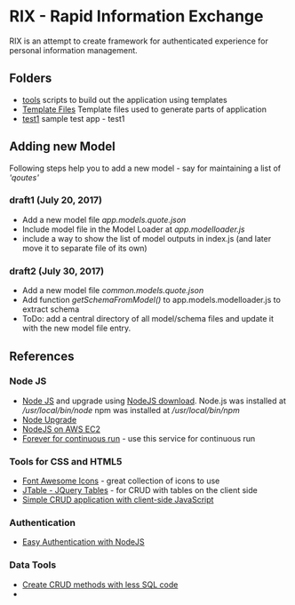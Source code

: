 # RIX - Rapid Information Exchange
 RIX is an attempt to create framework for authenticated experience for personal information management.

## Folders
 - [tools](tools/) scripts to build out the application using templates
 - [Template Files](tools/templates/) Template files used to generate parts of application
 - [test1](test1/) sample test app - test1

## Adding new Model
 Following steps help you to add a new model - say for maintaining a list of *'qoutes'*

### draft1 (July 20, 2017)
 - Add a new model file *app.models.quote.json*
 - Include model file in the Model Loader at *app.modelloader.js*
 - include a way to show the list of model outputs in index.js (and later move it to separate file of its own)

### draft2 (July 30, 2017)
 - Add a new model file *common.models.quote.json*
 - Add function *getSchemaFromModel()* to app.models.modelloader.js to extract schema
 - ToDo: add a central directory of all model/schema files and update it with the new model file entry.



## References
  
### Node JS
  - [Node JS](http://npmjs.org) and upgrade using [NodeJS download](https://nodejs.org/en/download/).
     Node.js was installed at */usr/local/bin/node*
     npm was installed at */usr/local/bin/npm*
  - [Node Upgrade](https://www.solarianprogrammer.com/2016/04/29/how-to-upgrade-nodejs-mac-os-x/)
  - [NodeJS on AWS EC2](http://docs.aws.amazon.com/sdk-for-javascript/v2/developer-guide/setting-up-node-on-ec2-instance.html)
  - [Forever for continuous run](https://github.com/foreverjs/forever) - use this service for continuous run


### Tools for CSS and HTML5
 - [Font Awesome Icons](http://fontawesome.io/icons/) - great collection of icons to use
 - [JTable - JQuery Tables](http://www.jtable.org/Themes) - for CRUD with tables on the client side
 - [Simple CRUD application with client-side JavaScript](https://medium.com/@etiennerouzeaud/a-simple-crud-application-with-javascript-ebc82f688c59)
 
### Authentication
- [Easy Authentication with NodeJS](https://scotch.io/tutorials/easy-node-authentication-setup-and-local)

### Data Tools
 - [Create CRUD methods with less SQL code](https://www.codeproject.com/Tips/992200/Create-CRUD-Stored-Procedures-Without-Writing-One)
 - 

